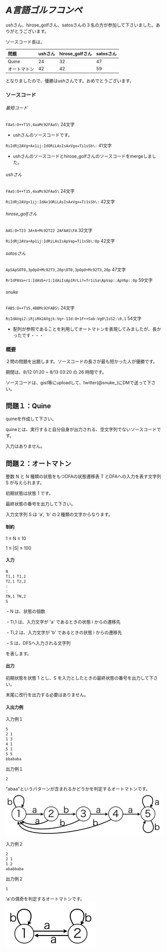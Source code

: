 ***A言語ゴルフコンペ***
=================

ushさん、hirose_golfさん、satosさんの３名の方が参加して下さいました。ありがとうございます。

ソースコード長は、

|問題|ushさん|hirose_golfさん|satosさん|
|:----|:----|:----|:----|
|Quine|24|32|47|
|オートマトン|42|42|59|

となりましたので、優勝はushさんです。おめでとうございます。

### ソースコード
###### 最短コード
`FAaS:O++T15,4aaMc92FAaS\` 24文字
 
- ushさんのソースコードです。

`RiIdRj2AVg+Ax1ij:IdORiLAsIsAxVgx=Ti1sSb\:` 41文字

- ushさんのソースコードとhirose_golfさんのソースコードをmergeしました。

###### ushさん
`FAaS:O++T15,4aaMc92FAaS\` 24文字

`RiIdRj2AVg+1ij:IdAx1ORiLAsIsAxVgx=Ti1sSb\:` 42文字

###### hirose_golfさん
`AAS:O+T23 3A+A+Mc92T22 2AFAAS\FA` 32文字

`RiIdRj2AVa+Ap1ij:IdRiLAsIsApVap=Ti1sSb\:Op` 42文字

###### satosさん
`ApSApSOT0,3pOpO+Mc92T3,20p\OT0,3pOpO+Mc92T3,20p` 47文字

`RrIdPAVa+r1:IdAVb+r1:IdAiIsAp1RrLi?=Tr1iSa\ApVap::ApVbp::Op` 59文字

###### snuke
`FABS:O++T15,4BBMc92FABS\` 24文字

`RiIdAVgi2:iRjiRk2AVgjk:Vg+-1Id:O+1F++Sab:Vg0\IsS2:\0,1` 54文字

- 配列が参照であることを利用してオートマトンを表現してみましたが、長かったです・・・

### 概要

２問の問題を出題します。ソースコードの長さが最も短かった人が優勝です。

期間は、8/12 01:20 ~ 8/13 03:20 の 26 時間です。

ソースコードは、gist等にuploadして、twitter(@snuke_)にDMで送って下さい。

## 問題１：Quine
quineを作成して下さい。

quineとは、実行すると自分自身が出力される、空文字列でないソースコードです。

入力はありません。

## 問題２：オートマトン
整数 N と N 種類の状態をもつDFAの状態遷移表 T とDFAへの入力を表す文字列 S が与えられます。

初期状態は状態 1 です。

最終状態の番号を出力して下さい。

入力文字列 S は 'a', 'b' の２種類の文字からなります。

#### 制約
1 ≤ N ≤ 10

1 ≤ |S| ≤ 100

#### 入力
```
N
T1,1 T1,2
T2,1 T2,2
:
:
TN,1 TN,2
S
```
・N は、状態の個数

・Ti,1 は、入力文字が 'a' であるときの状態 i からの遷移先

・Ti,2 は、入力文字が 'b' であるときの状態 i からの遷移先

・S は、DFSへ入力される文字列

を表します。

#### 出力
初期状態を状態 1 とし、S を入力としたときの最終状態の番号を出力して下さい。

末尾に改行を出力する必要はありません。

#### 入出力例

入力例１

```
5
2 1
1 3
4 1
5 1
5 5
bbababa
```
出力例１

```
2
```
"abaa"というパターンが含まれるかどうかを判定するオートマトンです。
![fig1](fig1.png)

入力例２

```
2
2 1
1 2
ababbaba
```
出力例２

```
1
```
'a'の偶奇を判定するオートマトンです。
![fig2](fig2.png)
